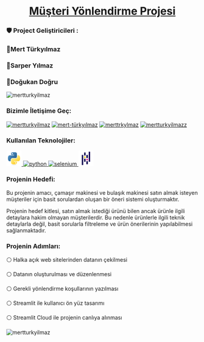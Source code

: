 <h1 align="center"><a href="https://share.streamlit.io/mertturkyilmaz/customer-recommendation/main/Customer_Recommendation.py">Müşteri Yönlendirme Projesi</a></h1>
<h3 align=""left"">🛡️ Project Geliştiricileri : </h3>
<h3 align=""left"">🔭Mert Türkyılmaz</h3>
<h3 align=""left"">🔭Sarper Yılmaz</h3>
<h3 align=""left"">🔭Doğukan Doğru</h3>


<p align="left"> <img src="https://komarev.com/ghpvc/?username=mertturkyilmaz&label=Profile%20views&color=0e75b6&style=flat" alt="mertturkyilmaz" /> </p>

<h3 align="left">Bizimle İletişime Geç:</h3>
<p align="left">
<a href="https://linkedin.com/in/mertturkyilmaz" target="blank"><img align="center" src="https://raw.githubusercontent.com/rahuldkjain/github-profile-readme-generator/master/src/images/icons/Social/linked-in-alt.svg" alt="mertturkyilmaz" height="30" width="40" /></a>
<a href="https://stackoverflow.com/users/mert-türkyılmaz" target="blank"><img align="center" src="https://raw.githubusercontent.com/rahuldkjain/github-profile-readme-generator/master/src/images/icons/Social/stack-overflow.svg" alt="mert-türkyılmaz" height="30" width="40" /></a>
<a href="https://kaggle.com/merttrkylmaz" target="blank"><img align="center" src="https://raw.githubusercontent.com/rahuldkjain/github-profile-readme-generator/master/src/images/icons/Social/kaggle.svg" alt="merttrkylmaz" height="30" width="40" /></a>
<a href="https://medium.com/mertturkyilmazz" target="blank"><img align="center" src="https://raw.githubusercontent.com/rahuldkjain/github-profile-readme-generator/master/src/images/icons/Social/medium.svg" alt="mertturkyilmazz" height="30" width="40" /></a>
</p>

<h3 align="left">Kullanılan Teknolojiler:</h3>
<p align="left"> <a href="https://www.python.org" target="_blank" rel="noreferrer"> <img src="https://raw.githubusercontent.com/devicons/devicon/master/icons/python/python-original.svg" alt="python" width="40" height="40"/> <a href="https://streamlit.io/" target="_blank" rel="noreferrer"> <img src="https://streamlit.io/images/brand/streamlit-mark-color.svg" alt="python" width="40" height="40"/> <a href="https://www.selenium.dev" target="_blank" rel="noreferrer"> <img src="https://raw.githubusercontent.com/detain/svg-logos/780f25886640cef088af994181646db2f6b1a3f8/svg/selenium-logo.svg" alt="selenium" width="40" height="40"/> <a href="https://pandas.pydata.org/" target="_blank" rel="noreferrer"> <img src="https://raw.githubusercontent.com/devicons/devicon/2ae2a900d2f041da66e950e4d48052658d850630/icons/pandas/pandas-original.svg" alt="pandas" width="40" height="40"/></a>

  
<h3 align="left">Projenin Hedefi:</h3>
Bu projenin amacı, çamaşır makinesi ve bulaşık makinesi satın almak isteyen müşteriler için basit sorulardan oluşan bir öneri sistemi oluşturmaktır.
  
Projenin hedef kitlesi, satın almak istediği ürünü bilen ancak ürünle ilgili detaylara hakim olmayan müşterilerdir. Bu nedenle ürünlerle ilgili teknik detaylarla değil, basit sorularla filtreleme ve ürün önerilerinin yapılabilmesi sağlanmaktadır.

<h3 align="left">Projenin Adımları:</h3>
  
⚪️ Halka açık web sitelerinden datanın çekilmesi
  
⚪️ Datanın oluşturulması ve düzenlenmesi
 
⚪️ Gerekli yönlendirme koşullarının yazılması
  
⚪️ Streamlit ile kullanıcı ön yüz tasarımı 
  
⚪️ Streamlit Cloud ile projenin canlıya alınması

<p><img align="center" src="https://github-readme-stats.vercel.app/api/top-langs?username=mertturkyilmaz&show_icons=true&locale=en&layout=compact" alt="mertturkyilmaz" /></p>

